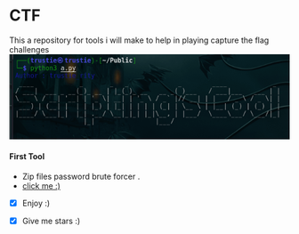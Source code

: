 # CTF
This a repository for tools i  will make to help in playing capture the flag challenges
<img src="./banner.png" alt="you just saw me :)" /> 
#### First Tool
 - Zip files password brute forcer .
 - <a href="/zip" >click me :)<a/>
* [x] Enjoy :) 

* [x] Give me stars :)
